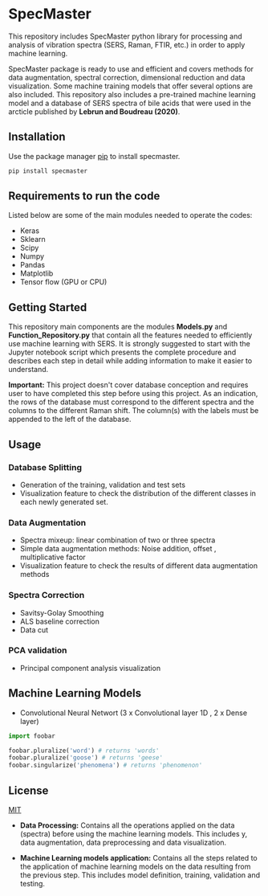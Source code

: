 # SpecMaster
This repository includes SpecMaster python library for processing and analysis of vibration spectra (SERS, Raman, FTIR, etc.) in order to apply machine learning.

SpecMaster package is ready to use and efficient and covers methods for data augmentation, spectral correction, dimensional reduction and data visualization. Some machine training models that offer several options are also included. This repository also includes a pre-trained machine learning model and a database of SERS spectra of bile acids that were used in the arcticle published by **Lebrun and Boudreau (2020)**.

## Installation

Use the package manager [pip](https://pip.pypa.io/en/stable/) to install specmaster.

```bash
pip install specmaster
```

## Requirements to run the code

Listed below are some of the main modules needed to operate the codes: 

* Keras
* Sklearn
* Scipy
* Numpy
* Pandas
* Matplotlib
* Tensor flow (GPU or CPU)

## Getting Started 

This repository main components are the modules **Models.py** and **Function_Repository.py** that contain all the features needed to efficiently use machine learning with SERS. It is strongly suggested to start with the Jupyter notebook script which presents the complete procedure and describes each step in detail while adding information to make it easier to understand.  


**Important:** This project doesn't cover database conception and requires user to have completed this step before using this project. As an indication, the rows of the database must correspond to the different spectra and the columns to the different Raman shift. The column(s) with the labels must be appended to the left of the database.



## Usage

### Database Splitting
* Generation of the training, validation and test sets
* Visualization feature to check the distribution of the different classes in each newly generated set.

### Data Augmentation
* Spectra mixeup: linear combination of two or three spectra 
* Simple data augmentation methods: Noise addition, offset , multiplicative factor
* Visualization feature to check the results of different data augmentation methods
### Spectra Correction
* Savitsy-Golay Smoothing
* ALS baseline correction 
* Data cut 
### PCA validation
* Principal component analysis visualization 

## Machine Learning Models 
* Convolutional Neural Networt (3 x Convolutional layer 1D , 2 x Dense layer)   


```python
import foobar

foobar.pluralize('word') # returns 'words'
foobar.pluralize('goose') # returns 'geese'
foobar.singularize('phenomena') # returns 'phenomenon'
```
## License
[MIT](https://choosealicense.com/licenses/mit/)



* **Data Processing:** Contains all the operations applied on the data (spectra) before using the machine learning models. This includes  y, data augmentation, data preprocessing and data visualization.  

* **Machine Learning models application:** Contains all the steps related to the application of machine learning models on the data resulting from the previous step. This includes model definition, training, validation and testing.


